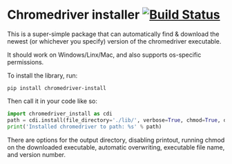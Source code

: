 # Chromedriver installer  [![Build Status](https://travis-ci.com/shadowmoose/chrome_driver.svg?branch=master)](https://travis-ci.com/shadowmoose/chrome_driver)

This is a super-simple package that can automatically find & download the newest (or whichever you specify) version of 
the chromedriver executable.

It should work on Windows/Linx/Mac, and also supports os-specific permissions.

To install the library, run:
```
pip install chromedriver-install
```


Then call it in your code like so:
```python
import chromedriver_install as cdi
path = cdi.install(file_directory='./lib/', verbose=True, chmod=True, overwrite=False, version=None)
print('Installed chromedriver to path: %s' % path)
```

There are options for the output directory, disabling printout, running chmod on the downloaded executable, 
automatic overwriting, executable file name, and version number.
